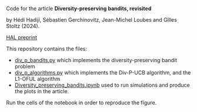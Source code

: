 Code for the article **Diversity-preserving bandits, revisited**

by Hédi Hadiji, Sébastien Gerchinovitz, Jean-Michel Loubes and Gilles Stoltz (2024). 

[HAL preprint](https://hal.science/hal-02957485)

This repository contains the files:
- [div_p_bandits.py](https://github.com/H2DI/diversity_preserving_band_sim/blob/main/bandits_lab/bandit_definitions/div_p_bandits.py) which implements the diversity-preserving bandit problem
- [div_p_algorithms.py](https://github.com/H2DI/diversity_preserving_band_sim/blob/main/bandits_lab/algorithms/div_p_algorithms.py) which implements the Div-P-UCB algorithm, and the L1-OFUL algorithm
- [Diversity_preserving_bandits.ipynb](https://github.com/H2DI/diversity_preserving_band_sim/blob/main/Diversity_preserving_bandits.ipynb) used to run simulations and produce the plots in the article.

Run the cells of the notebook in order to reproduce the figure. 
